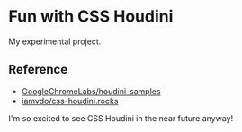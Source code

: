 # Fun with CSS Houdini

My experimental project.

## Reference

- [GoogleChromeLabs/houdini-samples](https://github.com/GoogleChromeLabs/houdini-samples)
- [iamvdo/css-houdini.rocks](https://github.com/iamvdo/css-houdini.rocks)

I'm so excited to see CSS Houdini in the near future anyway!
